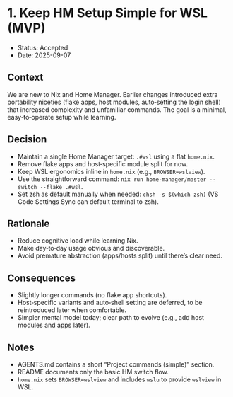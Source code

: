 # 1. Keep HM Setup Simple for WSL (MVP)

- Status: Accepted
- Date: 2025-09-07

## Context
We are new to Nix and Home Manager. Earlier changes introduced extra portability niceties (flake apps, host modules, auto‑setting the login shell) that increased complexity and unfamiliar commands. The goal is a minimal, easy‑to‑operate setup while learning.

## Decision
- Maintain a single Home Manager target: `.#wsl` using a flat `home.nix`.
- Remove flake apps and host‑specific module split for now.
- Keep WSL ergonomics inline in `home.nix` (e.g., `BROWSER=wslview`).
- Use the straightforward command: `nix run home-manager/master -- switch --flake .#wsl`.
- Set zsh as default manually when needed: `chsh -s $(which zsh)` (VS Code Settings Sync can default terminal to zsh).

## Rationale
- Reduce cognitive load while learning Nix.
- Make day‑to‑day usage obvious and discoverable.
- Avoid premature abstraction (apps/hosts split) until there’s clear need.

## Consequences
- Slightly longer commands (no flake app shortcuts).
- Host‑specific variants and auto‑shell setting are deferred, to be reintroduced later when comfortable.
- Simpler mental model today; clear path to evolve (e.g., add host modules and apps later).

## Notes
- AGENTS.md contains a short “Project commands (simple)” section.
- README documents only the basic HM switch flow.
- `home.nix` sets `BROWSER=wslview` and includes `wslu` to provide `wslview` in WSL.
